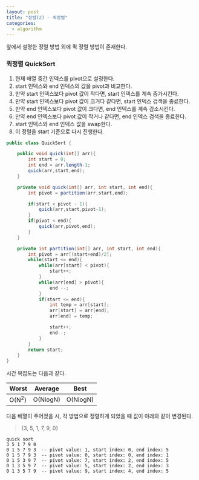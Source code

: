 ```yaml
---
layout: post
title: "정렬(2) - 퀵정렬"
categories:
  - algorithm
---
```


앞에서 설명한 정렬 방법 외에 퀵 정렬 방법이 존재한다.

### 퀵정렬 QuickSort
1. 현재 배열 중간 인덱스를 pivot으로 설정한다.
2. start 인덱스와 end 인덱스의 값을 pivot과 비교한다.
3. 만약 start 인덱스보다 pivot 값이 작다면, start 인덱스를 계속 증가시킨다.
4. 만약 start 인덱스보다 pivot 값이 크거다 같다면, start 인덱스 검색을 종료한다.
5. 만약 end 인덱스보다 pivot 값이 크다면, end 인덱스를 계속 감소시킨다.
6. 만약 end 인덱스보다 pivot 값이 작거나 같다면, end 인덱스 검색을 종료한다.
7. start 인덱스와 end 인덱스 값을 swap한다.
8. 이 정렬을 start 기준으로 다시 진행한다.


```java
public class QuickSort {

    public void quick(int[] arr){
        int start = 0;
        int end = arr.length-1;
        quick(arr,start,end);
    }

    private void quick(int[] arr, int start, int end){
        int pivot = partition(arr,start,end);

        if(start < pivot - 1){
            quick(arr,start,pivot-1);
        }
        if(pivot < end){
            quick(arr,pivot,end);
        }
    }

    private int partition(int[] arr, int start, int end){
        int pivot = arr[(start+end)/2];
        while(start <= end){
            while(arr[start] < pivot){
                start++;
            }
            while(arr[end] > pivot){
                end --;
            }
            if(start <= end){
                int temp = arr[start];
                arr[start] = arr[end];
                arr[end] = temp;

                start++;
                end--;
            }
        }
        return start;
    }
}
```

시간 복잡도는 다음과 같다. 

|Worst|Average|Best|
|---|---|---|
|O(N<sup>2</sup>)|O(NlogN)|O(NlogN)

다음 배열이 주어졌을 시, 각 방법으로 정렬하게 되었을 때 값이 아래와 같이 변경된다.
> {3, 5, 1, 7, 9, 0}

```
quick sort
3 5 1 7 9 0  
0 1 5 7 9 3  -- pivot value: 1, start index: 0, end index: 5
0 1 5 7 9 3  -- pivot value: 0, start index: 0, end index: 1
0 1 5 3 9 7  -- pivot value: 7, start index: 2, end index: 5
0 1 3 5 9 7  -- pivot value: 5, start index: 2, end index: 3
0 1 3 5 7 9  -- pivot value: 9, start index: 4, end index: 5
```